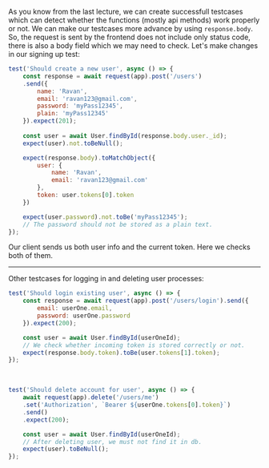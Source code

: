 As you know from the last lecture, we can create successfull testcases which can detect whether the functions (mostly api methods) work properly or not. 
We can make our testcases more advance by using `response.body`. So, the request is sent by the frontend does not include only status code, there is also a body field which we may need to check.
Let's make changes in our signing up test:
```javascript
test('Should create a new user', async () => {
    const response = await request(app).post('/users')
    .send({
        name: 'Ravan',
        email: 'ravan123@gmail.com',
        password: 'myPass12345',
        plain: 'myPass12345'
    }).expect(201);
	
    const user = await User.findById(response.body.user._id);
    expect(user).not.toBeNull();

    expect(response.body).toMatchObject({
        user: {
            name: 'Ravan',
            email: 'ravan123@gmail.com'
        },
        token: user.tokens[0].token
    })

    expect(user.password).not.toBe('myPass12345');
    // The password should not be stored as a plain text.
});
```
Our client sends us both user info and the current token. Here we checks both of them.

---
Other testcases for logging in and deleting user processes:
```javascript
test('Should login existing user', async () => {
    const response = await request(app).post('/users/login').send({
        email: userOne.email,
        password: userOne.password
    }).expect(200);

    const user = await User.findById(userOneId);
    // We check whether incoming token is stored correctly or not.
    expect(response.body.token).toBe(user.tokens[1].token);
});
```

<br>

```javascript
test('Should delete account for user', async () => {
    await request(app).delete('/users/me')
    .set('Authorization', `Bearer ${userOne.tokens[0].token}`)
    .send()
    .expect(200);

    const user = await User.findById(userOneId);
	// After deleting user, we must not find it in db.
    expect(user).toBeNull();
});
```
